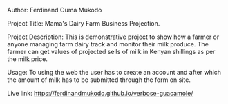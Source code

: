 Author: Ferdinand Ouma Mukodo

Project Title: Mama's Dairy Farm Business Projection.

Project Description: This is demonstrative project to show how a farmer or anyone managing farm dairy track and monitor their milk produce. The farmer can get values of projected sells of milk in Kenyan shillings as per the milk price.

Usage: To using the web the user has to create an account and after which the amount of milk has to be submitted through the form on site.

Live link: https://ferdinandmukodo.github.io/verbose-guacamole/